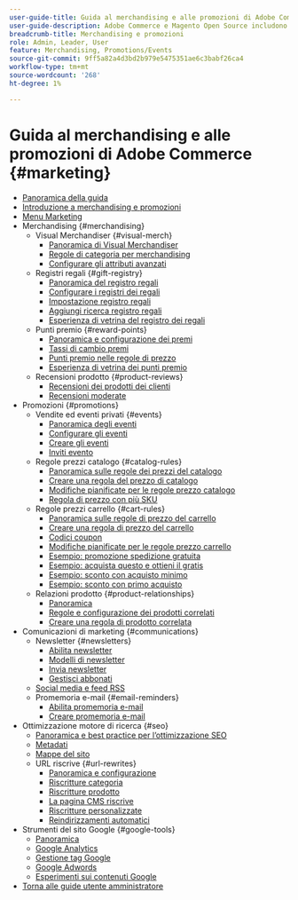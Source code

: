 ```yaml
---
user-guide-title: Guida al merchandising e alle promozioni di Adobe Commerce
user-guide-description: Adobe Commerce e Magento Open Source includono molti strumenti che puoi utilizzare per stimolare le vendite, creare opportunità di coinvolgimento dei clienti e impostare promozioni mirate.
breadcrumb-title: Merchandising e promozioni
role: Admin, Leader, User
feature: Merchandising, Promotions/Events
source-git-commit: 9ff5a82a4d3bd2b979e5475351ae6c3babf26ca4
workflow-type: tm+mt
source-wordcount: '268'
ht-degree: 1%

---
```



# Guida al merchandising e alle promozioni di Adobe Commerce {#marketing}

- [Panoramica della guida](guide-overview.md)
- [Introduzione a merchandising e promozioni](introduction.md)
- [Menu Marketing](marketing-menu.md)
- Merchandising {#merchandising}
   - Visual Merchandiser {#visual-merch}
      - [Panoramica di Visual Merchandiser](visual-merchandiser.md)
      - [Regole di categoria per merchandising](category-product-rules.md)
      - [Configurare gli attributi avanzati](smart-attributes-configure.md)
   - Registri regali {#gift-registry}
      - [Panoramica del registro regali](gift-registries.md)
      - [Configurare i registri dei regali](gift-registry-configure.md)
      - [Impostazione registro regali](gift-registry-create.md)
      - [Aggiungi ricerca registro regali](gift-registry-search.md)
      - [Esperienza di vetrina del registro dei regali](gift-registry-storefront.md)
   - Punti premio {#reward-points}
      - [Panoramica e configurazione dei premi](rewards-loyalty.md)
      - [Tassi di cambio premi](reward-exchange-rates.md)
      - [Punti premio nelle regole di prezzo](reward-points-price-rules.md)
      - [Esperienza di vetrina dei punti premio](reward-points-storefront.md)
   - Recensioni prodotto {#product-reviews}
      - [Recensioni dei prodotti dei clienti](product-reviews.md)
      - [Recensioni moderate](product-reviews-moderate.md)
- Promozioni {#promotions}
   - Vendite ed eventi privati {#events}
      - [Panoramica degli eventi](events-private-sales.md)
      - [Configurare gli eventi](event-configure.md)
      - [Creare gli eventi](event-create.md)
      - [Inviti evento](invitations.md)
   - Regole prezzi catalogo {#catalog-rules}
      - [Panoramica sulle regole dei prezzi del catalogo](price-rules-catalog.md)
      - [Creare una regola del prezzo di catalogo](price-rules-catalog-create.md)
      - [Modifiche pianificate per le regole prezzo catalogo](price-rule-catalog-scheduled-changes.md)
      - [Regola di prezzo con più SKU](price-rule-multiple-sku.md)
   - Regole prezzi carrello {#cart-rules}
      - [Panoramica sulle regole di prezzo del carrello](price-rules-cart.md)
      - [Creare una regola di prezzo del carrello](price-rules-cart-create.md)
      - [Codici coupon](price-rules-cart-coupon.md)
      - [Modifiche pianificate per le regole prezzo carrello](price-rule-cart-scheduled-changes.md)
      - [Esempio: promozione spedizione gratuita](price-rules-cart-free-shipping.md)
      - [Esempio: acquista questo e ottieni il gratis](price-rules-cart-buy-this-get-that.md)
      - [Esempio: sconto con acquisto minimo](price-rule-discount-minimum-purchase.md)
      - [Esempio: sconto con primo acquisto](price-rule-discount-first-purchase.md)
   - Relazioni prodotto {#product-relationships}
      - [Panoramica](product-relationships.md)
      - [Regole e configurazione dei prodotti correlati](product-related-rules.md)
      - [Creare una regola di prodotto correlata](product-related-rule-create.md)
- Comunicazioni di marketing {#communications}
   - Newsletter {#newsletters}
      - [Abilita newsletter](newsletters.md)
      - [Modelli di newsletter](newsletter-template.md)
      - [Invia newsletter](newsletter-queue.md)
      - [Gestisci abbonati](newsletter-subscribers.md)
   - [Social media e feed RSS](social-rss.md)
   - Promemoria e-mail {#email-reminders}
      - [Abilita promemoria e-mail](email-reminder-rules.md)
      - [Creare promemoria e-mail](email-reminder-rules-create.md)
- Ottimizzazione motore di ricerca {#seo}
   - [Panoramica e best practice per l’ottimizzazione SEO](seo-overview.md)
   - [Metadati](meta-data.md)
   - [Mappe del sito](sitemap-xml.md)
   - URL riscrive {#url-rewrites}
      - [Panoramica e configurazione](url-rewrite.md)
      - [Riscritture categoria](url-rewrite-category.md)
      - [Riscritture prodotto](url-rewrite-product.md)
      - [La pagina CMS riscrive](url-rewrite-cms-page.md)
      - [Riscritture personalizzate](url-rewrite-custom.md)
      - [Reindirizzamenti automatici](url-redirect-product-automatic.md)
- Strumenti del sito Google {#google-tools}
   - [Panoramica](google-tools.md)
   - [Google Analytics](google-analytics.md)
   - [Gestione tag Google](google-tag-manager.md)
   - [Google Adwords](google-adwords.md)
   - [Esperimenti sui contenuti Google](google-content-experiments.md)
- [Torna alle guide utente amministratore](https://experienceleague.adobe.com/it/docs/commerce-admin/user-guides/home)

